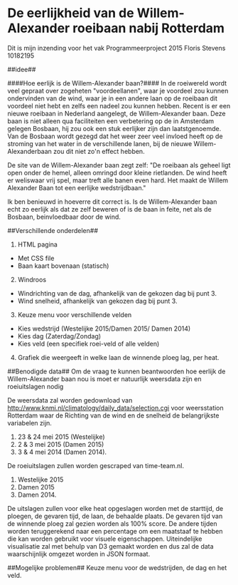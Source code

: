 # De eerlijkheid van de Willem-Alexander roeibaan nabij Rotterdam
Dit is mijn inzending voor het vak Programmeerproject 2015
Floris Stevens	10182195

##idee##

####Hoe eerlijk is de Willem-Alexander baan?####
In de roeiwereld wordt veel gepraat over zogeheten "voordeellanen", waar je voordeel zou kunnen ondervinden van de wind, waar je in een andere laan op de roeibaan dit voordeel niet hebt en zelfs een nadeel zou kunnen hebben.  Recent is er een nieuwe roeibaan in Nederland aangelegt, de Willem-Alexander baan. Deze baan is niet alleen qua faciliteiten een verbetering op de in Amsterdam gelegen Bosbaan, hij zou ook een stuk eerlijker zijn dan laatstgenoemde. Van de Bosbaan wordt gezegd dat het weer zeer veel invloed heeft op de stroming van het water in de  verschillende lanen, bij de nieuwe Willem-Alexanderbaan zou dit niet zo'n effect hebben.

De site van de Willem-Alexander baan zegt zelf:
"De roeibaan als geheel ligt open onder de hemel, alleen omringd door kleine rietlanden. De wind heeft er weliswaar vrij spel, maar treft alle banen even hard. Het maakt de Willem Alexander Baan tot een eerlijke wedstrijdbaan."

Ik ben benieuwd in hoeverre dit correct is. Is de Willem-Alexander baan echt zo eerlijk als dat ze zelf beweren of is de baan in feite, net als de Bosbaan, beinvloedbaar door de wind.

##Verschillende onderdelen##
1. HTML pagina
  * Met CSS file
  * Baan kaart bovenaan (statisch)
2. Windroos
  * Windrichting van de dag, afhankelijk van de gekozen dag bij punt 3.
  * Wind snelheid, afhankelijk van gekozen dag bij punt 3. 
3. Keuze menu voor verschillende velden
  * Kies wedstrijd (Westelijke 2015/Damen 2015/ Damen 2014)
  * Kies dag (Zaterdag/Zondag)
  * Kies veld (een specifiek roei-veld of alle velden)
4. Grafiek die weergeeft in welke laan de winnende ploeg lag, per heat.

##Benodigde data##
Om de vraag te kunnen beantwoorden hoe eerlijk de Willem-Alexander baan nou is moet er natuurlijk weersdata zijn en roeiuitslagen nodig

De weersdata zal worden gedownload van http://www.knmi.nl/climatology/daily_data/selection.cgi voor weersstation Rotterdam waar de Richting van de wind en de snelheid de belangrijkste variabelen zijn.  
1.	23 & 24 mei 2015 (Westelijke)
2.	 2 &  3 mei 2015 (Damen 2015)
3.	 3 &  4 mei 2014 (Damen 2014).

De roeiuitslagen zullen worden gescraped van time-team.nl.  
1.	Westelijke 2015
2.	Damen 2015
3.	Damen 2014.

De uitslagen zullen voor elke heat opgeslagen worden met de starttijd, de ploegen, de gevaren tijd, de laan, de behaalde plaats. De gevaren
tijd van de winnende ploeg zal gezien worden als 100% score. De andere tijden worden teruggerekend naar een percentage om een maatstaaf te
hebben die kan worden gebruikt voor visuele eigenschappen.
Uiteindelijke visualisatie zal met behulp van D3 gemaakt worden en dus zal de data waarschijnlijk omgezet worden in JSON formaat.

##Mogelijke problemen##
Keuze menu voor de wedstrijden, de dag en het veld.

